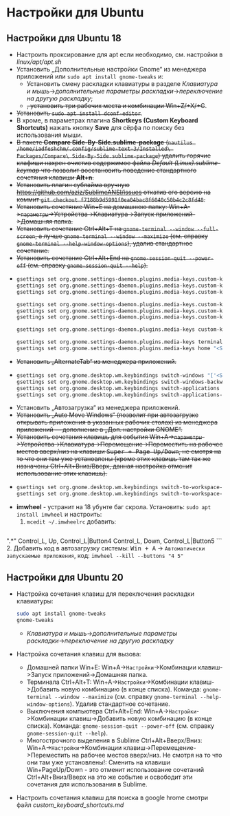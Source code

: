 # Настройки для Ubuntu

## Настройки для Ubuntu 18

* Настроить проксирование для apt если необходимо, см. настройки в _linux/apt/apt.sh_
* Установить „Дополнительные настройки Gnome“ из менеджера приложений или `sudo apt install gnome-tweaks` и:
  * Установить смену раскладки клавиатуры в разделе _Клавиатура и мышь_→_дополнительные параметры раскладки_→_переключение на другую раскладку_;
  * <del>, установить три рабочих места и комбинации Win+Z/+X/+C</del>.
* <del>Установить `sudo apt install dconf-editor`</del>.
* В хроме, в параметрах плагина __Shortkeys (Custom Keyboard Shortcuts)__ нажать кнопку __Save__ для сёрфа по поиску без использования мыши.
* <del>В пакете __Compare Side-By-Side.sublime-package__ (`nautilus /home/iadfeshchm/.config/sublime-text-3/Installed\ Packages/Compare\ Side-By-Side.sublime-package`) удалить горячие клафиши нахрен очистив содержимое файла _Default (Linux).sublime-keymap_ что позволит восстановить поведение стандартного сочетяния клавиши __Alt+n__.</del>
* <del>Установить плагин сублайма вручную https://github.com/aziz/SublimeANSI/issues откатив его версию на коммит `git checkout f7188b9d5991f0ea04bac8f6040c50b4c2c8fd48`.</del>
* <del>Установить сочетяние Win+E на домашнюю папку: Win+A->`параметры`->Устройства->Клавиатура->Запуск приложений->Домашняя папка.</del>
* <del>Установить сочетание Ctrl+Alt+T на `gnome-terminal --window --full-screen`, а лучше `gnome-terminal --window --maximize` (см. справку `gnome-terminal --help-window-options`), удалив стандартное сочетание.</del>
* <del>Установить сочетание Ctrl+Alt+End на `gnome-session-quit --power-off` (см. справку `gnome-session-quit --help`).</del>
* 
  ```bash
  gsettings set org.gnome.settings-daemon.plugins.media-keys.custom-keybinding:/org/gnome/settings-daemon/plugins/media-keys/custom-keybindings/custom0/ name "Терминал"
  gsettings set org.gnome.settings-daemon.plugins.media-keys.custom-keybinding:/org/gnome/settings-daemon/plugins/media-keys/custom-keybindings/custom0/ command "gnome-terminal --window --maximize"
  gsettings set org.gnome.settings-daemon.plugins.media-keys.custom-keybinding:/org/gnome/settings-daemon/plugins/media-keys/custom-keybindings/custom0/ binding "<Primary><Alt>t"

  gsettings set org.gnome.settings-daemon.plugins.media-keys.custom-keybinding:/org/gnome/settings-daemon/plugins/media-keys/custom-keybindings/custom1/ name "Выключить"
  gsettings set org.gnome.settings-daemon.plugins.media-keys.custom-keybinding:/org/gnome/settings-daemon/plugins/media-keys/custom-keybindings/custom1/ command "gnome-session-quit --power-off"
  gsettings set org.gnome.settings-daemon.plugins.media-keys.custom-keybinding:/org/gnome/settings-daemon/plugins/media-keys/custom-keybindings/custom1/ binding "<Primary><Alt>End"

  gsettings set org.gnome.settings-daemon.plugins.media-keys custom-keybindings "['/org/gnome/settings-daemon/plugins/media-keys/custom-keybindings/custom0/', '/org/gnome/settings-daemon/plugins/media-keys/custom-keybindings/custom1/', '/org/gnome/settings-daemon/plugins/media-keys/custom-keybindings/custom2/']"

  gsettings set org.gnome.settings-daemon.plugins.media-keys terminal ""
  gsettings set org.gnome.settings-daemon.plugins.media-keys home "<Super>e"
  ```
* <del>Установить „AlternateTab“ из менеджера приложений.</del>
* 
  ```bash
  gsettings set org.gnome.desktop.wm.keybindings switch-windows "['<Super>Tab','<Alt>Tab']"
  gsettings set org.gnome.desktop.wm.keybindings switch-windows-backward "['<Shift><Super>Tab','<Shift><Alt>Tab']"
  gsettings set org.gnome.desktop.wm.keybindings switch-applications "['<Super>grave']"
  gsettings set org.gnome.desktop.wm.keybindings switch-applications-backward "['<Shift><Super>grave']"

  ```
* Установить „Автозагрузка“ из менеджера приложений.
* <del>Установить „Auto Move Windows“ (позволит при автозагрузке открывать приложения в указанных рабочих столах) из менеджера приложений — дополнение в „Доп. настройки GNOME“.</del>
* <del>Установить сочетания клавишь для события Win+A->`параметры`->Устройства->Клавиатура->Перемещение->Переместить на рабочее местов вверх/низ на клавиши <kbd>Super + Page Up/Down</kbd>, не смотря на то что они там уже установлены (кроме этих клавишь там так же назначены Ctrl+Alt+Вниз/Вверх, данная настройка отменит использование этих клавишь).</del>
* 
  ```bash
  gsettings set org.gnome.desktop.wm.keybindings switch-to-workspace-down "['<Super>Page_Down']"
  gsettings set org.gnome.desktop.wm.keybindings switch-to-workspace-up "['<Super>Page_Up']"
  ```
* __imwheel__ - устранит на 18 убунте баг скрола. Установить: `sudo apt install imwheel` и настроить:
  1. `mcedit ~/.imwheelrc` добавить:
    ```
".*"
    Control_L, Up,   Control_L|Button4
    Control_L, Down, Control_L|Button5
    ```
  2. Добавить код в автозагрузку системы: <kbd>Win + A</kbd> → `Автоматически запускаемые приложения`, код: `imwheel --kill --buttons "4 5"`

## Настройки для Ubuntu 20

*   Настройка сочетания клавиш для переключения раскладки клавиатуры:

    ```sh
    sudo apt install gnome-tweaks
    gnome-tweaks
    ```
    *   _Клавиатура и мышь_→_дополнительные параметры раскладки_→_переключение на другую раскладку_

*   Настройка сочетания клавиш для вызова:

    *   Домашней папки Win+E: Win+A->`Настройки`->Комбинации клавиш->Запуск приложений->Домашняя папка.
    *   Терминала Ctrl+Alt+T: Win+A->`Настройки`->Комбинации клавиш->Добавить новую комбинацию (в конце списка). Команда: `gnome-terminal --window --maximize` (см. справку `gnome-terminal --help-window-options`). Удалив стандартное сочетание.
    *   Выключения компьютера Ctrl+Alt+End: Win+A->`Настройки`->Комбинации клавиш->Добавить новую комбинацию (в конце списка). Команда: `gnome-session-quit --power-off` (см. справку `gnome-session-quit --help`).
    *   Многострочного выделения в Sublime Ctrl+Alt+Вверх/Вниз: Win+A->`Настройки`->Комбинации клавиш->Перемещение->Переместить на рабочее местов вверх/низ. Не смотря на то что они там уже установлены!: Сменить на клавиши Win+PageUp/Down - это отменит использование сочетаний Ctrl+Alt+Вниз/Вверх на это же событие и освободит эти сочетания для использования в Sublime.

*   Настроить сочетания клавиш для поиска в google hrome смотри файл _custom_keyboard_shortcuts.md_
